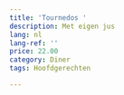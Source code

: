 ```yaml
---
title: 'Tournedos '
description: Met eigen jus
lang: nl
lang-ref: ''
price: 22.00
category: Diner
tags: Hoofdgerechten

---
```

